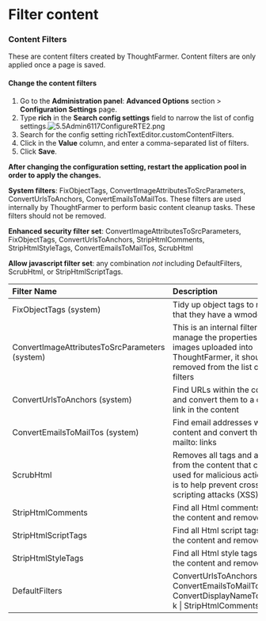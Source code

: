 # Filter content

### Content Filters <a id="section2"></a>

These are content filters created by ThoughtFarmer. Content filters are only applied once a page is saved.

#### Change the content filters

1. Go to the **Administration panel**: **Advanced Options** section &gt; **Configuration Settings** page.
2. Type **rich** in the **Search config settings** field to narrow the list of config settings.![5.5Admin6117ConfigureRTE2.png](https://community.thoughtfarmer.com/imagethumb/148394200000/3565/1000x1000/False/5.5Admin6117ConfigureRTE2.png)
3. Search for the config setting richTextEditor.customContentFilters.
4. Click in the **Value** column, and enter a comma-separated list of filters.
5. Click **Save**.

**After changing the configuration setting, restart the application pool in order to apply the changes.**

**System filters**: FixObjectTags, ConvertImageAttributesToSrcParameters, ConvertUrlsToAnchors, ConvertEmailsToMailTos. These filters are used internally by ThoughtFarmer to perform basic content cleanup tasks. These filters should not be removed.  
  
**Enhanced security filter set**: ConvertImageAttributesToSrcParameters, FixObjectTags, ConvertUrlsToAnchors, StripHtmlComments, StripHtmlStyleTags, ConvertEmailsToMailTos, ScrubHtml  
  
**Allow javascript filter set**: any combination _not_ including DefaultFilters, ScrubHtml, or StripHtmlScriptTags.

| Filter Name | Description |
| :--- | :--- |
| FixObjectTags \(system\) | Tidy up object tags to make sure that they have a wmode attribute |
| ConvertImageAttributesToSrcParameters \(system\) | This is an internal filter used to manage the properties of images uploaded into ThoughtFarmer, it should not be removed from the list of applied filters |
| ConvertUrlsToAnchors \(system\) | Find URLs within the content and convert them to a clickable link in the content |
| ConvertEmailsToMailTos \(system\) | Find email addresses within the content and convert them to mailto: links |
| ScrubHtml | Removes all tags and attributes from the content that could be used for malicious actions. This is to help prevent cross site scripting attacks \(XSS\) |
| StripHtmlComments | Find all Html comments within the content and remove them |
| StripHtmlScriptTags | Find all Html script tags within the content and remove them |
| StripHtmlStyleTags | Find all Html style tags within the content and remove them |
| DefaultFilters | ConvertUrlsToAnchors \| ConvertEmailsToMailTos \| ConvertDisplayNameToProfileLin k \| StripHtmlComments |

